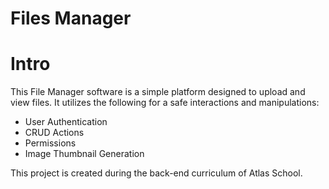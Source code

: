 # Files Manager

# Intro
This File Manager software is a simple platform designed to upload and view files. It utilizes the following for a safe interactions and manipulations:
-  User Authentication
-  CRUD Actions
-  Permissions
-  Image Thumbnail Generation

This project is created during the back-end curriculum of Atlas School.
